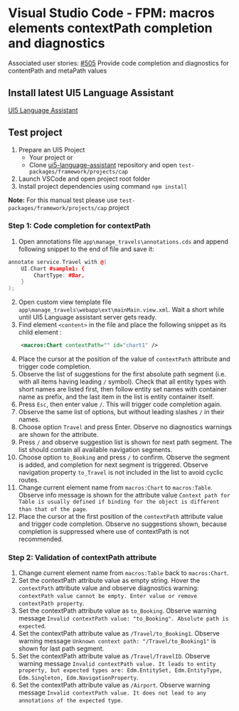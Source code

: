 # Visual Studio Code - FPM: macros elements contextPath completion and diagnostics

Associated user stories:
[#505](https://github.com/SAP/ui5-language-assistant/issues/505) Provide code completion and diagnostics for contentPath and metaPath values

## Install latest UI5 Language Assistant

[UI5 Language Assistant](https://marketplace.visualstudio.com/items?itemName=SAPOSS.vscode-ui5-language-assistant)

## Test project

1. Prepare an UI5 Project
   - Your project or
   - Clone [ui5-language-assistant](https://github.com/SAP/ui5-language-assistant) repository and open `test-packages/framework/projects/cap`
2. Launch VSCode and open project root folder
3. Install project dependencies using command `npm install`

**Note:** For this manual test please use `test-packages/framework/projects/cap` project

### **Step 1**: Code completion for contextPath

1. Open annotations file `app\manage_travels\annotations.cds` and append following snippet to the end of file and save it:

```c++
annotate service.Travel with @(
    UI.Chart #sample1: {
        ChartType: #Bar,
    }
);
```

2. Open custom view template file `app\manage_travels\webapp\ext\mainMain.view.xml`. Wait a short while until UI5 Language assistant server gets ready.
3. Find element `<content>` in the file and place the following snippet as its child element :

```XML
    <macros:Chart contextPath="" id="chart1" />
```

4. Place the cursor at the position of the value of `contextPath` attribute and trigger code completion.
5. Observe the list of suggestions for the first absolute path segment (i.e. with all items having leading `­/` symbol). Check that all entity types with short names are listed first, then follow entity set names with container name as prefix, and the last item in the list is entity container itself.
6. Press `Esc`, then enter value `/`. This will trigger code completion again.
7. Observe the same list of options, but without leading slashes `/` in their names.
8. Choose option `Travel` and press Enter. Observe no diagnostics warnings are shown for the attribute.
9. Press `/` and observe suggestion list is shown for next path segment. The list should contain all available navigation segments.
10. Choose option `to_Booking` and press `/` to confirm. Observe the segment is added, and completion for next segment is triggered. Observe navigation property `to_Travel` is not included in the list to avoid cyclic routes.
11. Change current element name from `macros:Chart` to `macros:Table`. Observe info message is shown for the attribute value `Context path for Table is usually defined if binding for the object is different than that of the page`.
12. Place the cursor at the first position of the `contextPath` attribute value and trigger code completion. Observe no suggestions shown, because completion is suppressed where use of contextPath is not recommended.

### **Step 2**: Validation of contextPath attribute

1. Change current element name from `macros:Table` back to `macros:Chart`.
2. Set the contextPath attribute value as empty string. Hover the `contextPath` attribute value and observe diagnostics warning: `contextPath value cannot be empty. Enter value or remove contextPath property`.
3. Set the contextPath attribute value as `to_Booking`. Observe warning message `Invalid contextPath value: "to_Booking". Absolute path is expected`.
4. Set the contextPath attribute value as `/Travel/to_Booking1`. Observe warning message `Unknown context path: "/Travel/to_Booking1"` is shown for last path segment.
5. Set the contextPath attribute value as `/Travel/TravelID`. Observe warning message `Invalid contextPath value. It leads to entity property, but expected types are: Edm.EntitySet, Edm.EntityType, Edm.Singleton, Edm.NavigationProperty`.
6. Set the contextPath attribute value as `/Airport`. Observe warning message `Invalid contextPath value. It does not lead to any annotations of the expected type`.
